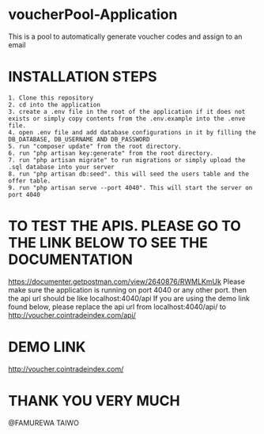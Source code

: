 # voucherPool-Application
This is a pool to automatically generate voucher codes and assign to an email

# INSTALLATION STEPS

    1. Clone this repository
    2. cd into the application
    3. create a .env file in the root of the application if it does not exists or simply copy contents from the .env.example into the .enve         file.
    4. open .env file and add database configurations in it by filling the DB_DATABASE, DB_USERNAME AND DB_PASSWORD
    5. run "composer update" from the root directory.
    6. run "php artisan key:generate" from the root directory.
    7. run "php artisan migrate" to run migrations or simply upload the .sql database into your server
    8. run "php artisan db:seed". this will seed the users table and the offer table.
    9. run "php artisan serve --port 4040". This will start the server on port 4040
    
 # TO TEST THE APIS. PLEASE GO TO THE LINK BELOW TO SEE THE DOCUMENTATION
 https://documenter.getpostman.com/view/2640876/RWMLKmUk
 Please make sure the application is running on port 4040 or any other port. then the api url should be like localhost:4040/api
 If you are using the demo link found below, please replace the api url from 
 localhost:4040/api/   to    http://voucher.cointradeindex.com/api/
 
 # DEMO LINK
 http://voucher.cointradeindex.com/
 
 # THANK YOU VERY MUCH
 @FAMUREWA TAIWO


